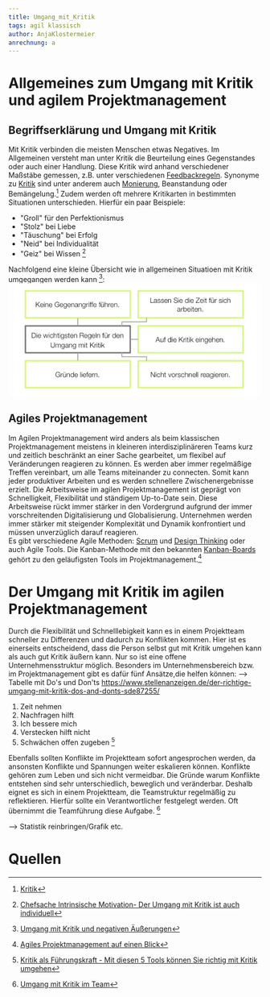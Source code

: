 ```yaml
---
title: Umgang_mit_Kritik
tags: agil klassisch
author: AnjaKlostermeier
anrechnung: a
---
```

# Allgemeines zum Umgang mit Kritik und agilem Projektmanagement 
## Begriffserklärung und Umgang mit Kritik
Mit Kritik verbinden die meisten Menschen etwas Negatives. Im Allgemeinen versteht man unter Kritik die Beurteilung eines Gegenstandes oder auch einer Handlung. Diese Kritik wird anhand verschiedener Maßstäbe gemessen, z.B. unter verschiedenen [Feedbackregeln](https://www.hochschuldidaktik.uni-freiburg.de/koll_hospi/checklisten/feedback). Synonyme zu [Kritik](https://www.duden.de/rechtschreibung/Kritik) sind unter anderem auch [Monierung](https://www.duden.de/rechtschreibung/Monierung), Beanstandung oder Bemängelung.[^1] Zudem werden oft mehrere Kritikarten in bestimmten Situationen unterschieden. Hierfür ein paar Beispiele:
* "Groll" für den Perfektionismus
* "Stolz" bei Liebe
* "Täuschung" bei Erfolg
* "Neid" bei Individualität
* "Geiz" bei Wissen [^2]

Nachfolgend eine kleine Übersicht wie in allgemeinen Situatioen mit Kritik umgegangen werden kann [^3]:
![Umgang mit Kritik](Umgang_mit_Kritik/UmgangmitKritik.JPG) 


## Agiles Projektmanagement
Im Agilen Projektmanagement wird anders als beim klassischen Projektmanagement meistens in kleineren interdisziplinäreren Teams kurz und zeitlich beschränkt an einer Sache gearbeitet, um flexibel auf Veränderungen reagieren zu können. Es werden aber immer regelmäßige Treffen vereinbart, um alle Teams miteinander zu connecten. Somit kann jeder produktiver Arbeiten und es werden schnellere Zwischenergebnisse erzielt.
Die Arbeitsweise im agilen Projektmanagement ist geprägt von Schnelligkeit, Flexibilität und ständigem Up-to-Date sein. Diese Arbeitsweise rückt immer stärker in den Vordergrund aufgrund der immer vorschreitenden Digitalisierung und Globalisierung. Unternehmen werden immer stärker mit steigender Komplexität und Dynamik konfrontiert und müssen unverzüglich darauf reagieren.  
Es gibt verschiedene Agile Methoden: [Scrum](SCRUM.md) und [Design Thinking](Design_Thinking.md) oder auch Agile Tools. 
Die Kanban-Methode mit den bekannten [Kanban-Boards](Kanban_Boards.md) gehört zu den geläufigsten Tools im Projektmanagement.[^4]

# Der Umgang mit Kritik im agilen Projektmanagement
Durch die Flexibilität und Schnelllebigkeit kann es in einem Projektteam schneller zu Differenzen und dadurch zu Konflikten kommen. Hier ist es einerseits entscheidend, dass die Person selbst gut mit Kritik umgehen kann als auch gut Kritik äußern kann. Nur so ist eine offene Unternehmensstruktur möglich. Besonders im Unternehmensbereich bzw. im Projektmanagement gibt es dafür fünf Ansätze,die helfen können:
--> Tabelle mit Do's  und Don'ts https://www.stellenanzeigen.de/der-richtige-umgang-mit-kritik-dos-and-donts-sde87255/
1. Zeit nehmen
2. Nachfragen hilft
3. Ich bessere mich
4. Verstecken hilft nicht
5. Schwächen offen zugeben [^5]

Ebenfalls sollten Konflikte im Projektteam sofort angesprochen werden, da ansonsten Konflikte und Spannungen weiter eskalieren können. 
Konflikte gehören zum Leben und sich nicht vermeidbar. Die Gründe warum Konflikte entstehen sind sehr unterschiedlich, beweglich und veränderbar. Deshalb eignet es sich in einem Projektteam, die Teamstruktur regelmäßig zu reflektieren. Hierfür sollte ein Verantwortlicher festgelegt werden. Oft übernimmt die Teamführung diese Aufgabe. [^6]

--> Statistik reinbringen/Grafik etc. 

# Quellen
[^1]: [Kritik](https://de.wikipedia.org/wiki/Kritik#cite_note-4)
[^2]: [Chefsache Intrinsische Motivation- Der Umgang mit Kritik ist auch individuell](https://link.springer.com/chapter/10.1007%2F978-3-658-18307-3_21)
[^3]: [Umgang mit Kritik und negativen Äußerungen](https://allfacebook.de/pages/whitepaper-umgang-mit-kritik-und-negativen-auserungen-auf-facebook)
[^4]: [Agiles Projektmanagement auf einen Blick](https://www.factro.de/blog/agiles-projektmanagement/)
[^5]: [Kritik als Führungskraft - Mit diesen 5 Tools können Sie richtig mit Kritik umgehen](https://www.jbt.de/kritik-als-fuehrungskraft-mit-diesen-5-tools-koennen-sie-richtig-mit-kritik-umgehen/)
[^6]: [Umgang mit Kritik im Team](https://www.experto.de/businesstipps/umgang-mit-kritik-im-team.html)

